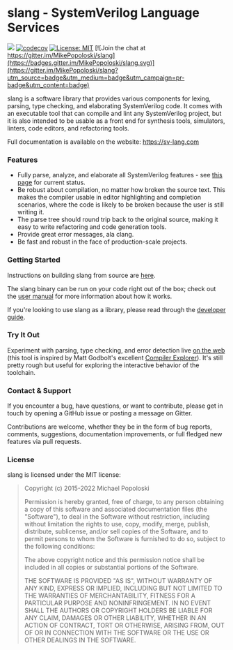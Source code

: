 slang - SystemVerilog Language Services
=======================================
![](https://github.com/MikePopoloski/slang/workflows/CI%20Build/badge.svg)
[![codecov](https://codecov.io/gh/MikePopoloski/slang/branch/master/graph/badge.svg)](https://codecov.io/gh/MikePopoloski/slang)
[![License: MIT](https://img.shields.io/badge/License-MIT-yellow.svg)](https://github.com/MikePopoloski/slang/blob/master/LICENSE)
[![Join the chat at https://gitter.im/MikePopoloski/slang](https://badges.gitter.im/MikePopoloski/slang.svg)](https://gitter.im/MikePopoloski/slang?utm_source=badge&utm_medium=badge&utm_campaign=pr-badge&utm_content=badge)

slang is a software library that provides various components for lexing, parsing, type checking, and elaborating SystemVerilog code. It comes with an executable tool that can compile and lint any SystemVerilog project, but it is also intended to be usable as a front end for synthesis tools, simulators, linters, code editors, and refactoring tools.

Full documentation is available on the website: https://sv-lang.com

### Features
-   Fully parse, analyze, and elaborate all SystemVerilog features - see [this page](https://sv-lang.com/language-support.html) for current status.
-   Be robust about compilation, no matter how broken the source text. This makes the compiler usable in editor highlighting and completion scenarios, where the code is likely to be broken because the user is still writing it.
-   The parse tree should round trip back to the original source, making it easy to write refactoring and code generation tools.
-   Provide great error messages, ala clang.
-   Be fast and robust in the face of production-scale projects.

### Getting Started

Instructions on building slang from source are [here](https://sv-lang.com/building.html).

The slang binary can be run on your code right out of the box; check out the [user manual](https://sv-lang.com/user-manual.html) for more information about how it works.

If you're looking to use slang as a library, please read through the [developer guide](https://sv-lang.com/developer-guide.html).

### Try It Out

Experiment with parsing, type checking, and error detection live [on the web](https://sv-lang.com/explore/) (this tool is inspired by Matt Godbolt's excellent [Compiler Explorer](https://godbolt.org/)). It's still pretty rough but useful for exploring the interactive behavior of the toolchain.

### Contact & Support

If you encounter a bug, have questions, or want to contribute, please get in touch by opening a GitHub issue or posting a message on Gitter.

Contributions are welcome, whether they be in the form of bug reports, comments, suggestions, documentation improvements, or full fledged new features via pull requests.

### License

slang is licensed under the MIT license:

>   Copyright (c) 2015-2022 Michael Popoloski
>
>   Permission is hereby granted, free of charge, to any person obtaining a copy
>   of this software and associated documentation files (the "Software"), to deal
>   in the Software without restriction, including without limitation the rights
>   to use, copy, modify, merge, publish, distribute, sublicense, and/or sell
>   copies of the Software, and to permit persons to whom the Software is
>   furnished to do so, subject to the following conditions:
>
>   The above copyright notice and this permission notice shall be included in
>   all copies or substantial portions of the Software.
>
>   THE SOFTWARE IS PROVIDED "AS IS", WITHOUT WARRANTY OF ANY KIND, EXPRESS OR
>   IMPLIED, INCLUDING BUT NOT LIMITED TO THE WARRANTIES OF MERCHANTABILITY,
>   FITNESS FOR A PARTICULAR PURPOSE AND NONINFRINGEMENT. IN NO EVENT SHALL THE
>   AUTHORS OR COPYRIGHT HOLDERS BE LIABLE FOR ANY CLAIM, DAMAGES OR OTHER
>   LIABILITY, WHETHER IN AN ACTION OF CONTRACT, TORT OR OTHERWISE, ARISING FROM,
>   OUT OF OR IN CONNECTION WITH THE SOFTWARE OR THE USE OR OTHER DEALINGS IN
>   THE SOFTWARE.

